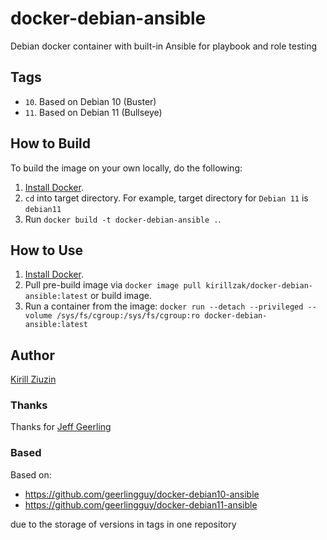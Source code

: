# docker-debian-ansible
Debian docker container with built-in Ansible for playbook and role testing 

## Tags
- `10`. Based on Debian 10 (Buster)
- `11`. Based on Debian 11 (Bullseye)

## How to Build

To build the image on your own locally, do the following:

  1. [Install Docker](https://docs.docker.com/engine/installation/).
  2. `cd` into target directory. For example, target directory for `Debian 11` is `debian11`
  3. Run `docker build -t docker-debian-ansible .`.

  ## How to Use

  1. [Install Docker](https://docs.docker.com/engine/installation/).
  2. Pull pre-build image via `docker image pull kirillzak/docker-debian-ansible:latest` or build image.
  3. Run a container from the image: `docker run --detach --privileged --volume /sys/fs/cgroup:/sys/fs/cgroup:ro docker-debian-ansible:latest`

## Author

[Kirill Ziuzin](https://kirill-zak.ru/)

### Thanks
Thanks for [Jeff Geerling](https://github.com/geerlingguy)

### Based
Based on:
- https://github.com/geerlingguy/docker-debian10-ansible
- https://github.com/geerlingguy/docker-debian11-ansible

due to the storage of versions in tags in one repository